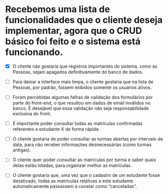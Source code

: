 # Recebemos uma lista de funcionalidades que o cliente deseja implementar, agora que o CRUD básico foi feito e o sistema está funcionando.

- [x] O cliente não gostaria que registros importantes do sistema, como as Pessoas, sejam apagados definitivamente do banco de dados.

- [ ] Para deixar a interface mais limpa, o cliente gostaria que na lista de Pessoas, por padrão, fossem exibidos somente os usuários ativos.

- [ ] Foram percebidas algumas falhas de validação dos formulários por parte do front-end, o que resultou em dados de email inválidos no banco. É desejável que essa validação não seja responsabilidade exclusiva do front.

- [ ] É importante poder consultar todas as matrículas confirmadas referentes a estudante X de forma rápida.

- [ ] O cliente gostaria de poder consultar as turmas abertas por intervalo de data, para não receber informações desnecessárias (como turmas antigas).

- [ ] O cliente quer poder consultar as matrículas por turma e saber quais delas estão lotadas, para organizar melhor as matrículas.

- [ ] O cliente gostaria que, uma vez que o cadastro de um estudante fosse desativado, todas as matrículas relativas a este estudante automaticamente passassem a constar como “canceladas”.